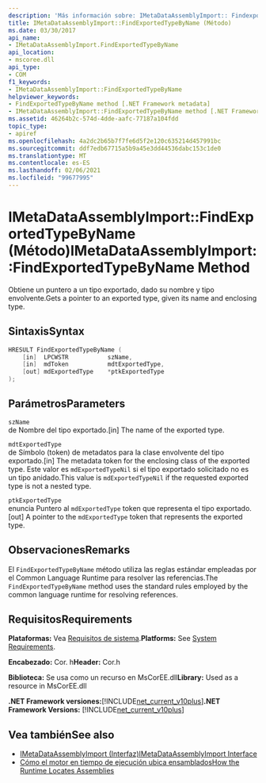 ```yaml
---
description: 'Más información sobre: IMetaDataAssemblyImport:: Findexportedtypebyname ((método)'
title: IMetaDataAssemblyImport::FindExportedTypeByName (Método)
ms.date: 03/30/2017
api_name:
- IMetaDataAssemblyImport.FindExportedTypeByName
api_location:
- mscoree.dll
api_type:
- COM
f1_keywords:
- IMetaDataAssemblyImport::FindExportedTypeByName
helpviewer_keywords:
- FindExportedTypeByName method [.NET Framework metadata]
- IMetaDataAssemblyImport::FindExportedTypeByName method [.NET Framework metadata]
ms.assetid: 46264b2c-574d-4dde-aafc-77187a104fdd
topic_type:
- apiref
ms.openlocfilehash: 4a2dc2b65b7f7fe6d5f2e120c635214d457991bc
ms.sourcegitcommit: ddf7edb67715a5b9a45e3dd44536dabc153c1de0
ms.translationtype: MT
ms.contentlocale: es-ES
ms.lasthandoff: 02/06/2021
ms.locfileid: "99677995"
---
```

# <a name="imetadataassemblyimportfindexportedtypebyname-method"></a><span data-ttu-id="665aa-103">IMetaDataAssemblyImport::FindExportedTypeByName (Método)</span><span class="sxs-lookup"><span data-stu-id="665aa-103">IMetaDataAssemblyImport::FindExportedTypeByName Method</span></span>

<span data-ttu-id="665aa-104">Obtiene un puntero a un tipo exportado, dado su nombre y tipo envolvente.</span><span class="sxs-lookup"><span data-stu-id="665aa-104">Gets a pointer to an exported type, given its name and enclosing type.</span></span>  
  
## <a name="syntax"></a><span data-ttu-id="665aa-105">Sintaxis</span><span class="sxs-lookup"><span data-stu-id="665aa-105">Syntax</span></span>  
  
```cpp  
HRESULT FindExportedTypeByName (  
    [in]  LPCWSTR           szName,
    [in]  mdToken           mdtExportedType,
    [out] mdExportedType    *ptkExportedType  
);  
```  
  
## <a name="parameters"></a><span data-ttu-id="665aa-106">Parámetros</span><span class="sxs-lookup"><span data-stu-id="665aa-106">Parameters</span></span>  

 `szName`  
 <span data-ttu-id="665aa-107">de Nombre del tipo exportado.</span><span class="sxs-lookup"><span data-stu-id="665aa-107">[in] The name of the exported type.</span></span>  
  
 `mdtExportedType`  
 <span data-ttu-id="665aa-108">de Símbolo (token) de metadatos para la clase envolvente del tipo exportado.</span><span class="sxs-lookup"><span data-stu-id="665aa-108">[in] The metadata token for the enclosing class of the exported type.</span></span> <span data-ttu-id="665aa-109">Este valor es `mdExportedTypeNil` si el tipo exportado solicitado no es un tipo anidado.</span><span class="sxs-lookup"><span data-stu-id="665aa-109">This value is `mdExportedTypeNil` if the requested exported type is not a nested type.</span></span>  
  
 `ptkExportedType`  
 <span data-ttu-id="665aa-110">enuncia Puntero al `mdExportedType` token que representa el tipo exportado.</span><span class="sxs-lookup"><span data-stu-id="665aa-110">[out] A pointer to the `mdExportedType` token that represents the exported type.</span></span>  
  
## <a name="remarks"></a><span data-ttu-id="665aa-111">Observaciones</span><span class="sxs-lookup"><span data-stu-id="665aa-111">Remarks</span></span>  

 <span data-ttu-id="665aa-112">El `FindExportedTypeByName` método utiliza las reglas estándar empleadas por el Common Language Runtime para resolver las referencias.</span><span class="sxs-lookup"><span data-stu-id="665aa-112">The `FindExportedTypeByName` method uses the standard rules employed by the common language runtime for resolving references.</span></span>  
  
## <a name="requirements"></a><span data-ttu-id="665aa-113">Requisitos</span><span class="sxs-lookup"><span data-stu-id="665aa-113">Requirements</span></span>  

 <span data-ttu-id="665aa-114">**Plataformas:** Vea [Requisitos de sistema](../../get-started/system-requirements.md).</span><span class="sxs-lookup"><span data-stu-id="665aa-114">**Platforms:** See [System Requirements](../../get-started/system-requirements.md).</span></span>  
  
 <span data-ttu-id="665aa-115">**Encabezado:** Cor. h</span><span class="sxs-lookup"><span data-stu-id="665aa-115">**Header:** Cor.h</span></span>  
  
 <span data-ttu-id="665aa-116">**Biblioteca:** Se usa como un recurso en MsCorEE.dll</span><span class="sxs-lookup"><span data-stu-id="665aa-116">**Library:** Used as a resource in MsCorEE.dll</span></span>  
  
 <span data-ttu-id="665aa-117">**.NET Framework versiones:**[!INCLUDE[net_current_v10plus](../../../../includes/net-current-v10plus-md.md)]</span><span class="sxs-lookup"><span data-stu-id="665aa-117">**.NET Framework Versions:** [!INCLUDE[net_current_v10plus](../../../../includes/net-current-v10plus-md.md)]</span></span>  
  
## <a name="see-also"></a><span data-ttu-id="665aa-118">Vea también</span><span class="sxs-lookup"><span data-stu-id="665aa-118">See also</span></span>

- [<span data-ttu-id="665aa-119">IMetaDataAssemblyImport (Interfaz)</span><span class="sxs-lookup"><span data-stu-id="665aa-119">IMetaDataAssemblyImport Interface</span></span>](imetadataassemblyimport-interface.md)
- [<span data-ttu-id="665aa-120">Cómo el motor en tiempo de ejecución ubica ensamblados</span><span class="sxs-lookup"><span data-stu-id="665aa-120">How the Runtime Locates Assemblies</span></span>](../../deployment/how-the-runtime-locates-assemblies.md)
